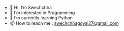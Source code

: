 - 👋 Hi, I’m Swechchha
- 👀 I’m interested in Programming
- 🌱 I’m currently learning Python
- 📫 How to reach me : swechchhagoyal27@gmail.com

<!---
swechchha27/swechchha27 is a ✨ special ✨ repository because its `README.md` (this file) appears on your GitHub profile.
You can click the Preview link to take a look at your changes.
--->
